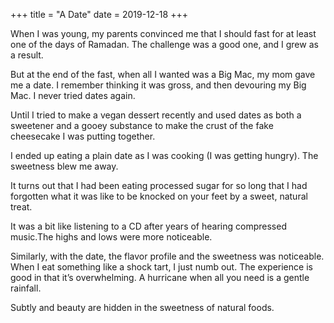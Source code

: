 +++
title = "A Date"
date = 2019-12-18
+++

When I was young, my parents convinced me that I should fast for at least one of the days of Ramadan. The challenge was a good one, and I grew as a result. 

But at the end of the fast, when all I wanted was a Big Mac, my mom gave me a date. I remember thinking it was gross, and then devouring my Big Mac. I never tried dates again.

Until I tried to make a vegan dessert recently and used dates as both a sweetener and a gooey substance to make the crust of the fake cheesecake I was putting together.

I ended up eating a plain date as I was cooking (I was getting hungry). The sweetness blew me away.

It turns out that I had been eating processed sugar for so long that I had forgotten what it was like to be knocked on your feet by a sweet, natural treat.

It was a bit like listening to a CD after years of hearing compressed music.The highs and lows were more noticeable.

Similarly, with the date, the flavor profile and the sweetness was noticeable. When I eat something like a shock tart, I just numb out. The experience is good in that it’s overwhelming. A hurricane when all you need is a gentle rainfall.

Subtly and beauty are hidden in the sweetness of natural foods.